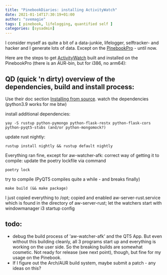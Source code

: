 ```yaml
---
title: "PinebookDiaries: installing ActivityWatch"
date: 2021-01-14T17:30:19+01:00
author: "svemagie"
tags: [ pinebook, lifelogging, quantified self ]
categories: [sysadmin]
---
```


I consider myself as quite a bit of a data-junkie, lifelogger, selftracker- and hacker and I generate lots of data. Except on the [PinebookPro](https://www.pine64.org/pinebook-pro/) - until now.

Here are the steps to get [ActivityWatch](https://activitywatch.net/) built and installed on the PinebookPro (there is an AUR-bin, but for i386, no arm64):

## QD (quick 'n dirty) overview of the dependencies, build and install process:
Use their doc section [Installing from source](https://docs.activitywatch.net/en/latest/installing-from-source.html#). watch the dependencies (python3.9 works for me btw) 

install additional dependencies: 

	yay -S rustup python-pymongo python-flask-restx python-flask-cors python-pyqt5-stubs (and/or python-mongomock?)

update rust nightly:

	rustup install nightly && rustup default nightly

Everything ran fine, except for aw-watcher-afk: correct way of getting it to compile: update the poetry lockfile via command 

	poetry lock

try to compile (PyQT5 compiles quite a while - and breaks finally)

	make build (&& make package)
 
I just copied everything to /opt; copied and enabled aw-server-rust.service which is found in the directory of aw-server-rust; let the watchers start with windowmanager i3 startup config

## todo: 
- debug the build process of 'aw-watcher-afk' and the QT5 App. But even without this building cleanly, all 3 programs start up and everything is working on the user side. So the breaking builds are somewhat cosmetic. Not ready for release (see next point), though, but fine for my usage on the Pinebook.
- If I figure out the Arch/AUR build system, maybe submit a patch - any ideas on this?
